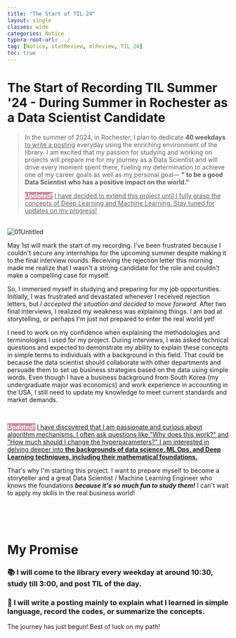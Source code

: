 ```yaml
---
title: "The Start of TIL 24"
layout: single
classes: wide
categories: Notice
typora-root-url: ../
tag: [Notice, statReview, mlReview, TIL_24]
toc: true
---
```


# The Start of Recording TIL Summer '24 - During Summer in Rochester as a Data Scientist Candidate

> In the summer of 2024, in Rochester, I plan to dedicate <b>40 weekdays </b> <u>to write a posting</u> everyday using the enriching environment of the library. I am excited that my passion for studying and working on projects will prepare me for my journey as a Data Scientist and will drive every moment spent there, fueling my determination to achieve one of my career goals as well as my personal goal— <B>" to be a good Data Scientist who has a positive impact on the world."</B>
>
> <I><B><span style="background-color: #CC8899; color: white">Updated!</span></b></I>  <u>I have decided to extend this project until I fully grasp the concepts of Deep Learning and Machine Learning. Stay tuned for updates on my progress!</u>

<br>

<img src="/blog/images/2024-04-30-TheStartofTIL24/01Untitled.jpeg" alt="01Untitled">



May 1st will mark the start of my recording. I've been frustrated because I couldn't secure any internships for the upcoming summer despite making it to the final interview rounds. Receiving the rejection letter this morning made me realize that I wasn't a strong candidate for the role and couldn't make a compelling case for myself.

So, I immersed myself in studying and preparing for my job opportunities. Initially, I was frustrated and devastated whenever I received rejection letters, but *I accepted the situation and decided to move forward.* After two final interviews, I realized my weakness was explaining things. I am bad at storytelling, or perhaps I'm just not prepared to enter the real world yet!

I need to work on my confidence when explaining the methodologies and terminologies I used for my project. During interviews, I was asked technical questions and expected to demonstrate my ability to explain these concepts in simple terms to individuals with a background in this field. That could be because the data scientist should collaborate with other departments and persuade them to set up business strategies based on the data using simple words. Even though I have a business background from South Korea (my undergraduate major was economics) and work experience in accounting in the USA, I still need to update my knowledge to meet current standards and market demands.

<br>

<I><B><span style="background-color: #CC8899; color: white">*Updated!*</span></b></I> <u>I have discovered that I am passionate and curious about algorithm mechanisms. I often ask questions like "Why does this work?" and "How much should I change the hyperparameters?" I am interested in delving deeper into <b>the backgrounds of data science, ML Ops, and Deep Learning techniques, including their mathematical foundations.</b></u>

That's why I'm starting this project. I want to prepare myself to become a storyteller and a great Data Scientist / Machine Learning Engineer who knows the foundations ***because it's so much fun to study them!*** I can't wait to apply my skills in the real business world!

<Br><br><br>

# My Promise #

### 📚 I will come to the library every weekday at around 10:30, study till 3:00, and post TIL of the day. 

### 🚀 I will write a posting mainly to explain what I learned in simple language, record the codes, or summarize the concepts.

The journey has just begun! Best of luck on my path! 

<br> <br><Br>











  
